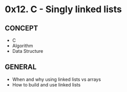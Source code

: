 # 0x12. C - Singly linked lists

## CONCEPT

- C
- Algorithm
- Data Structure

## GENERAL
- When and why using linked lists vs arrays
- How to build and use linked lists